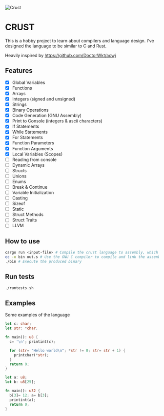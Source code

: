 ![Crust](https://github.com/almontasser/crust/assets/19656179/6ac3df79-264b-464b-a180-11d1870445c8)

# CRUST

This is a hobby project to learn about compilers and language design. I've designed the language to be similar to C and Rust.

Heavily inspired by https://github.com/DoctorWkt/acwj

## Features

- [x] Global Variables
- [x] Functions
- [x] Arrays
- [x] Integers (signed and unsigned)
- [x] Strings
- [x] Binary Operations
- [x] Code Generation (GNU Assembly)
- [x] Print to Console (integers & ascii characters)
- [x] If Statements
- [x] While Statements
- [x] For Statements
- [x] Function Parameters
- [x] Function Arguments
- [x] Local Variables (Scopes)
- [ ] Reading from console
- [ ] Dynamic Arrays
- [ ] Structs
- [ ] Unions
- [ ] Enums
- [ ] Break & Continue
- [ ] Variable Initialization
- [ ] Casting
- [ ] Sizeof
- [ ] Static
- [ ] Struct Methods
- [ ] Struct Traits
- [ ] LLVM

## How to use

```sh
cargo run <input-file> # Compile the crust language to assembly, which will be written to out.s
cc -o bin out.s # Use the GNU C compiler to compile and link the assembly code to an executable file
./bin # Execute the produced binary
```

## Run tests

```sh
./runtests.sh
```

## Examples

Some examples of the language

```rust
let c: char;
let str: *char;

fn main(): u8 {
  c= '\n'; printint(c);

  for (str= "Hello world\n"; *str != 0; str= str + 1) {
    printchar(*str);
  }
  return 0;
}
```

```rust
let a: u8;
let b: u8[25];

fn main(): u32 {
  b[3]= 12; a= b[3];
  printint(a);
  return 0;
}
```
